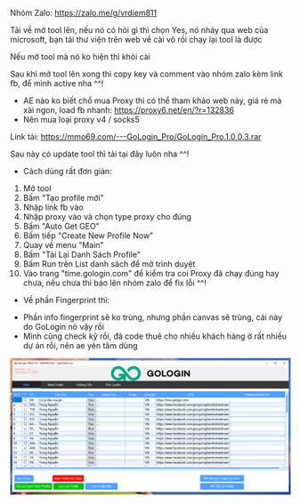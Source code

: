 Nhóm Zalo: https://zalo.me/g/vrdiem811

Tải về mở tool lên, nếu nó có hỏi gì thì chọn Yes, nó nhảy qua web của microsoft, bạn tải thư viện trên web về cài vô rồi chạy lại tool là được

Nếu mở tool mà nó ko hiện thì khỏi cài

Sau khi mở tool lên xong thì copy key và comment vào nhóm zalo kèm link fb, để mình active nha ^^!

- AE nào ko biết chổ mua Proxy thì có thể tham khảo web này, giá rẻ mà xài ngon, load fb nhanh: https://proxy6.net/en/?r=132836
- Nên mua loại proxy v4 / socks5

Link tải: https://mmo69.com/---GoLogin_Pro/GoLogin_Pro.1.0.0.3.rar

Sau này có update tool thì tải tại đây luôn nha ^^!

- Cách dùng rất đơn giản:
1. Mở tool
2. Bấm "Tạo profile mới"
3. Nhập link fb vào
4. Nhập proxy vào và chọn type proxy cho đúng
5. Bấm "Auto Get GEO"
6. Bấm tiếp "Create New Profile Now"
7. Quay về menu "Main"
8. Bấm "Tải Lại Danh Sách Profile"
9. Bấm Run trên List danh sách để mở trình duyệt
10. Vào trang "time.gologin.com" để kiểm tra coi Proxy đã chạy đúng hay chưa, nếu chưa thì báo lên nhóm zalo để fix lỗi ^^!

- Về phần Fingerprint thì:
+ Phần info fingerprint sẽ ko trùng, nhưng phần canvas sẽ trùng, cái này do GoLogin nó vậy rồi
+ Mình cũng check kỹ rồi, đã code thuê cho nhiều khách hàng ở rất nhiều dự án rồi, nên ae yên tâm dùng


![MMO69.COM](gologin.PNG)
